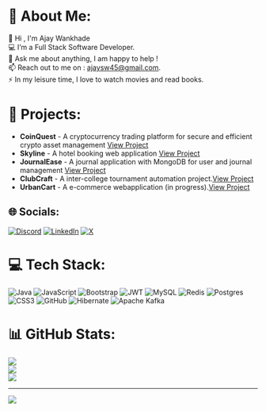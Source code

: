 # 💫 About Me:
🌱 Hi , I'm Ajay Wankhade<br>💻 I’m a Full Stack Software Developer.<br>💬 Ask me about anything, I am happy to help !<br>📫 Reach out to me on : ajaysw45@gmail.com.<br>⚡ In my leisure time, I love to watch movies and read books.

# 🚀 Projects:
- **CoinQuest** - A cryptocurrency trading platform for secure and efficient crypto asset management [View Project](https://github.com/ajaysw01/CoinQuest-Backend)
- **Skyline** - A hotel booking web application [View Project](https://github.com/ajaysw01/Skyline-Backend)
- **JournalEase** - A journal application with MongoDB for user and journal management [View Project](https://github.com/ajaysw01/JournalEase)
- **ClubCraft** - A inter-college tournament automation project.[View Project](https://github.com/ajaysw01/clubcraft-webapp)
- **UrbanCart** - A e-commerce webapplication (in progress).[View Project](https://github.com/ajaysw01/urbancart-backend)


## 🌐 Socials:
[![Discord](https://img.shields.io/badge/Discord-%237289DA.svg?logo=discord&logoColor=white)](https://discord.gg/ajaysw01) [![LinkedIn](https://img.shields.io/badge/LinkedIn-%230077B5.svg?logo=linkedin&logoColor=white)](https://linkedin.com/in/ajaysw) [![X](https://img.shields.io/badge/X-black.svg?logo=X&logoColor=white)](https://x.com/ajaysw01)

# 💻 Tech Stack:
![Java](https://img.shields.io/badge/java-%23ED8B00.svg?style=for-the-badge&logo=openjdk&logoColor=white) ![JavaScript](https://img.shields.io/badge/javascript-%23323330.svg?style=for-the-badge&logo=javascript&logoColor=%23F7DF1E) ![Bootstrap](https://img.shields.io/badge/bootstrap-%238511FA.svg?style=for-the-badge&logo=bootstrap&logoColor=white) ![JWT](https://img.shields.io/badge/JWT-black?style=for-the-badge&logo=JSON%20web%20tokens) ![MySQL](https://img.shields.io/badge/mysql-4479A1.svg?style=for-the-badge&logo=mysql&logoColor=white) ![Redis](https://img.shields.io/badge/redis-%23DD0031.svg?style=for-the-badge&logo=redis&logoColor=white) ![Postgres](https://img.shields.io/badge/postgres-%23316192.svg?style=for-the-badge&logo=postgresql&logoColor=white) ![CSS3](https://img.shields.io/badge/css3-%231572B6.svg?style=for-the-badge&logo=css3&logoColor=white) ![GitHub](https://img.shields.io/badge/github-%23121011.svg?style=for-the-badge&logo=github&logoColor=white) ![Hibernate](https://img.shields.io/badge/Hibernate-59666C?style=for-the-badge&logo=Hibernate&logoColor=white) ![Apache Kafka](https://img.shields.io/badge/Apache%20Kafka-000?style=for-the-badge&logo=apachekafka)

# 📊 GitHub Stats:
![](https://github-readme-stats.vercel.app/api?username=ajaysw01&theme=darcula&hide_border=false&include_all_commits=false&count_private=false)<br/>
![](https://github-readme-streak-stats.herokuapp.com/?user=ajaysw01&theme=darcula&hide_border=false)<br/>
![](https://github-readme-stats.vercel.app/api/top-langs/?username=ajaysw01&theme=darcula&hide_border=false&include_all_commits=false&count_private=false&layout=compact)

---
[![](https://visitcount.itsvg.in/api?id=ajaysw01&icon=0&color=0)](https://visitcount.itsvg.in)
